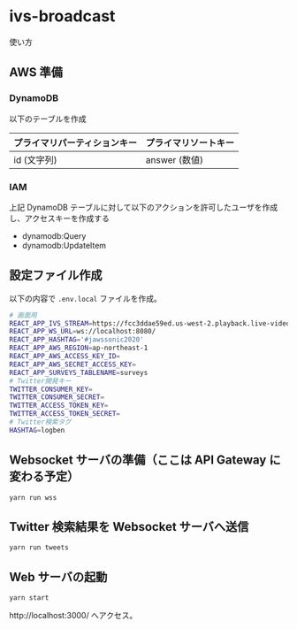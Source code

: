 # ivs-broadcast

使い方

## AWS 準備

### DynamoDB

以下のテーブルを作成

| プライマリパーティションキー | プライマリソートキー |
| ---------------------------- | -------------------- |
| id (文字列)                  | answer (数値)        |

### IAM

上記 DynamoDB テーブルに対して以下のアクションを許可したユーザを作成し、アクセスキーを作成する

- dynamodb:Query
- dynamodb:UpdateItem

## 設定ファイル作成

以下の内容で `.env.local` ファイルを作成。

```bash
# 画面用
REACT_APP_IVS_STREAM=https://fcc3ddae59ed.us-west-2.playback.live-video.net/api/video/v1/us-west-2.893648527354.channel.xhP3ExfcX8ON.m3u8
REACT_APP_WS_URL=ws://localhost:8080/
REACT_APP_HASHTAG='#jawssonic2020'
REACT_APP_AWS_REGION=ap-northeast-1
REACT_APP_AWS_ACCESS_KEY_ID=
REACT_APP_AWS_SECRET_ACCESS_KEY=
REACT_APP_SURVEYS_TABLENAME=surveys
# Twitter開発キー
TWITTER_CONSUMER_KEY=
TWITTER_CONSUMER_SECRET=
TWITTER_ACCESS_TOKEN_KEY=
TWITTER_ACCESS_TOKEN_SECRET=
# Twitter検索タグ
HASHTAG=logben
```

## Websocket サーバの準備（ここは API Gateway に変わる予定）

```console
yarn run wss
```

## Twitter 検索結果を Websocket サーバへ送信

```console
yarn run tweets
```

## Web サーバの起動

```console
yarn start
```

http://localhost:3000/ へアクセス。
